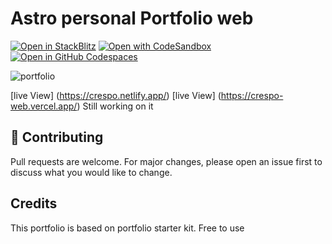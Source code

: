 # Astro personal Portfolio web



[![Open in StackBlitz](https://developer.stackblitz.com/img/open_in_stackblitz.svg)](https://stackblitz.com/github/withastro/astro/tree/latest/examples/portfolio)
[![Open with CodeSandbox](https://assets.codesandbox.io/github/button-edit-lime.svg)](https://codesandbox.io/p/sandbox/github/withastro/astro/tree/latest/examples/portfolio)
[![Open in GitHub Codespaces](https://github.com/codespaces/badge.svg)](https://codespaces.new/withastro/astro?devcontainer_path=.devcontainer/portfolio/devcontainer.json)

>

![portfolio](https://i.ibb.co/6NChmz8/CRESPO-WEB.png)

[live View] (https://crespo.netlify.app/) 
[live View] (https://crespo-web.vercel.app/)
Still working on it

## 🧞 Contributing

Pull requests are welcome. For major changes, please open an issue first
to discuss what you would like to change.

## Credits
This portfolio is based on portfolio starter kit. Free to use
